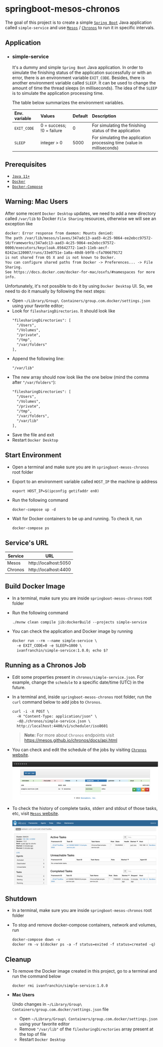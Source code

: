 # springboot-mesos-chronos

The goal of this project is to create a simple [`Spring Boot`](https://docs.spring.io/spring-boot/docs/current/reference/htmlsingle/) Java application called `simple-service` and use [`Mesos`](http://mesos.apache.org) / [`Chronos`](https://mesos.github.io/chronos) to run it in specific intervals.

## Application

- ### simple-service

  It's a dummy and simple `Spring Boot` Java application. In order to simulate the finishing status of the application successfully or with an error, there is an environment variable `EXIT_CODE`. Besides, there is another environment variable called `SLEEP`. It can be used to change the amount of time the thread sleeps (in milliseconds). The idea of the `SLEEP` is to simulate the application processing time.

  The table below summarizes the environment variables.

  | Env. variable | Values                    | Default | Description                                                            |
  | ------------- | ------------------------- | ------- | ---------------------------------------------------------------------- |
  | `EXIT_CODE`   | 0 = success; !0 = failure | 0       | For simulating the finishing status of the application                 |
  | `SLEEP`       | integer > 0               | 5000    | For simulating the application processing time (value in milliseconds) |

## Prerequisites

- [`Java 11+`](https://www.oracle.com/java/technologies/downloads/#java11)
- [`Docker`](https://www.docker.com/)
- [`Docker-Compose`](https://docs.docker.com/compose/install/)

## Warning: Mac Users

   After some recent `Docker Desktop` updates, we need to add a new directory called `/var/lib` to Docker `File Sharing` resources, otherwise we will see an exception like
   ```
   docker: Error response from daemon: Mounts denied: 
   The path /var/lib/mesos/slaves/347adc13-aad3-4c25-9864-ee2ebcc97572-S0/frameworks/347adc13-aad3-4c25-9864-ee2ebcc97572-0000/executors/keycloak.05642772-1ae3-11eb-aecf-0242ac120007/runs/33e0751e-1a0a-40d8-b9f8-cfa706679172
   is not shared from OS X and is not known to Docker.
   You can configure shared paths from Docker -> Preferences... -> File Sharing.
   See https://docs.docker.com/docker-for-mac/osxfs/#namespaces for more info.
   ```

   Unfortunately, it's not possible to do it by using `Docker Desktop` UI. So, we need to do it manually by following the next steps:
   - Open `~/Library/Group\ Containers/group.com.docker/settings.json` using your favorite editor;
   - Look for `filesharingDirectories`. It should look like
     ```
     "filesharingDirectories": [
       "/Users",
       "/Volumes",
       "/private",
       "/tmp",
       "/var/folders"
     ],
     ```
   - Append the following line:
     ```
     "/var/lib"
     ```
   - The new array should now look like the one below (mind the comma after `"/var/folders"`):
     ```
     "filesharingDirectories": [
       "/Users",
       "/Volumes",
       "/private",
       "/tmp",
       "/var/folders",
       "/var/lib"
     ],
     ```
   - Save the file and exit
   - Restart `Docker Desktop`

## Start Environment

- Open a terminal and make sure you are in `springboot-mesos-chronos` root folder

- Export to an environment variable called `HOST_IP` the machine ip address
  ```
  export HOST_IP=$(ipconfig getifaddr en0)
  ```

- Run the following command
  ```
  docker-compose up -d
  ```

- Wait for Docker containers to be up and running. To check it, run
  ```
  docker-compose ps
  ```

## Service's URL

| Service | URL                   |
| ------- | --------------------- |
| Mesos   | http://localhost:5050 |
| Chronos | http://localhost:4400 |

## Build Docker Image

- In a terminal, make sure you are inside `springboot-mesos-chronos` root folder

- Run the following command
  ```
  ./mvnw clean compile jib:dockerBuild --projects simple-service
  ```

- You can check the application and Docker image by running
  ```
  docker run --rm --name simple-service \
    -e EXIT_CODE=0 -e SLEEP=1000 \
    ivanfranchin/simple-service:1.0.0; echo $?
  ```

## Running as a Chronos Job

- Edit some properties present in `chronos/simple-service.json`. For example, change the `schedule` to a specific date/time (UTC) in the future.

- In a terminal and, inside `springboot-mesos-chronos` root folder, run the `curl` command below to add jobs to `Chronos`.
  ```
  curl -i -X POST \
    -H "Content-Type: application/json" \
    -d@./chronos/simple-service.json \
    http://localhost:4400/v1/scheduler/iso8601
  ```
  > **Note:** For more about `Chronos` endpoints visit https://mesos.github.io/chronos/docs/api.html

- You can check and edit the schedule of the jobs by visiting [`Chronos` website](http://localhost:4400).

  ![chronos](documentation/chronos.png)

- To check the history of complete tasks, stderr and stdout of those tasks, etc, visit [`Mesos` website](http://localhost:5050).

  ![mesos](documentation/mesos.png)

## Shutdown

- In a terminal, make sure you are inside `springboot-mesos-chronos` root folder

- To stop and remove docker-compose containers, network and volumes, run
  ```
  docker-compose down -v
  docker rm -v $(docker ps -a -f status=exited -f status=created -q)
  ```

## Cleanup

- To remove the Docker image created in this project, go to a terminal and run the command below
  ```
  docker rmi ivanfranchin/simple-service:1.0.0
  ```

- **Mac Users**

  Undo changes in `~/Library/Group\ Containers/group.com.docker/settings.json` file
  - Open `~/Library/Group\ Containers/group.com.docker/settings.json` using your favorite editor
  - Remove `"/var/lib"` of the `filesharingDirectories` array present at the top of file
  - Restart `Docker Desktop`